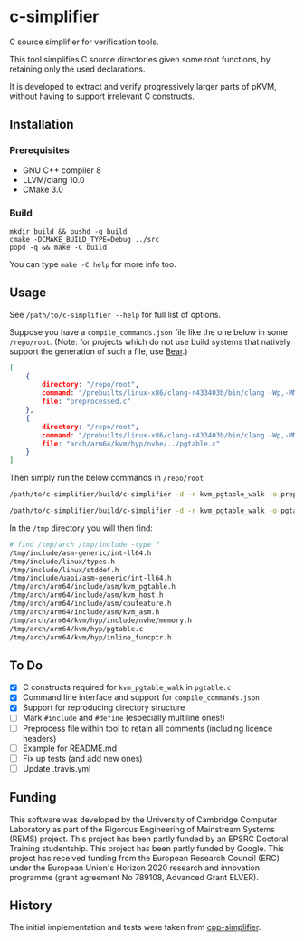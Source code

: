 <!--                                                                                  -->
<!--  The following parts of C-simplifier contain new code released under the         -->
<!--  BSD 2-Clause License:                                                           -->
<!--  * `src/debug.hpp`                                                               -->
<!--                                                                                  -->
<!--  Copyright (c) 2022 Dhruv Makwana                                                -->
<!--  All rights reserved.                                                            -->
<!--                                                                                  -->
<!--  This software was developed by the University of Cambridge Computer             -->
<!--  Laboratory as part of the Rigorous Engineering of Mainstream Systems            -->
<!--  (REMS) project. This project has been partly funded by an EPSRC                 -->
<!--  Doctoral Training studentship. This project has been partly funded by           -->
<!--  Google. This project has received funding from the European Research            -->
<!--  Council (ERC) under the European Union's Horizon 2020 research and              -->
<!--  innovation programme (grant agreement No 789108, Advanced Grant                 -->
<!--  ELVER).                                                                         -->
<!--                                                                                  -->
<!--  BSD 2-Clause License                                                            -->
<!--                                                                                  -->
<!--  Redistribution and use in source and binary forms, with or without              -->
<!--  modification, are permitted provided that the following conditions              -->
<!--  are met:                                                                        -->
<!--  1. Redistributions of source code must retain the above copyright               -->
<!--     notice, this list of conditions and the following disclaimer.                -->
<!--  2. Redistributions in binary form must reproduce the above copyright            -->
<!--     notice, this list of conditions and the following disclaimer in              -->
<!--     the documentation and/or other materials provided with the                   -->
<!--     distribution.                                                                -->
<!--                                                                                  -->
<!--  THIS SOFTWARE IS PROVIDED BY THE AUTHOR AND CONTRIBUTORS ``AS IS''              -->
<!--  AND ANY EXPRESS OR IMPLIED WARRANTIES, INCLUDING, BUT NOT LIMITED               -->
<!--  TO, THE IMPLIED WARRANTIES OF MERCHANTABILITY AND FITNESS FOR A                 -->
<!--  PARTICULAR PURPOSE ARE DISCLAIMED.  IN NO EVENT SHALL THE AUTHOR OR             -->
<!--  CONTRIBUTORS BE LIABLE FOR ANY DIRECT, INDIRECT, INCIDENTAL,                    -->
<!--  SPECIAL, EXEMPLARY, OR CONSEQUENTIAL DAMAGES (INCLUDING, BUT NOT                -->
<!--  LIMITED TO, PROCUREMENT OF SUBSTITUTE GOODS OR SERVICES; LOSS OF                -->
<!--  USE, DATA, OR PROFITS; OR BUSINESS INTERRUPTION) HOWEVER CAUSED AND             -->
<!--  ON ANY THEORY OF LIABILITY, WHETHER IN CONTRACT, STRICT LIABILITY,              -->
<!--  OR TORT (INCLUDING NEGLIGENCE OR OTHERWISE) ARISING IN ANY WAY OUT              -->
<!--  OF THE USE OF THIS SOFTWARE, EVEN IF ADVISED OF THE POSSIBILITY OF              -->
<!--  SUCH DAMAGE.                                                                    -->
<!--                                                                                  -->
<!--  All other parts involve adapted code, with the new code subject to the          -->
<!--  above BSD 2-Clause licence and the original code subject to its MIT             -->
<!--  licence.                                                                        -->
<!--                                                                                  -->
<!--  The MIT License (MIT)                                                           -->
<!--                                                                                  -->
<!--  Copyright (c) 2016 Takaaki Hiragushi                                            -->
<!--                                                                                  -->
<!--  Permission is hereby granted, free of charge, to any person obtaining a copy    -->
<!--  of this software and associated documentation files (the "Software"), to deal   -->
<!--  in the Software without restriction, including without limitation the rights    -->
<!--  to use, copy, modify, merge, publish, distribute, sublicense, and/or sell       -->
<!--  copies of the Software, and to permit persons to whom the Software is           -->
<!--  furnished to do so, subject to the following conditions:                        -->
<!--                                                                                  -->
<!--  The above copyright notice and this permission notice shall be included in all  -->
<!--  copies or substantial portions of the Software.                                 -->
<!--                                                                                  -->
<!--  THE SOFTWARE IS PROVIDED "AS IS", WITHOUT WARRANTY OF ANY KIND, EXPRESS OR      -->
<!--  IMPLIED, INCLUDING BUT NOT LIMITED TO THE WARRANTIES OF MERCHANTABILITY,        -->
<!--  FITNESS FOR A PARTICULAR PURPOSE AND NONINFRINGEMENT. IN NO EVENT SHALL THE     -->
<!--  AUTHORS OR COPYRIGHT HOLDERS BE LIABLE FOR ANY CLAIM, DAMAGES OR OTHER          -->
<!--  LIABILITY, WHETHER IN AN ACTION OF CONTRACT, TORT OR OTHERWISE, ARISING FROM,   -->
<!--  OUT OF OR IN CONNECTION WITH THE SOFTWARE OR THE USE OR OTHER DEALINGS IN THE   -->
<!--  SOFTWARE.                                                                       -->
<!--                                                                                  -->

c-simplifier
====

C source simplifier for verification tools.

This tool simplifies C source directories given some root functions,
by retaining only the used declarations.

It is developed to extract and verify progressively larger parts of
pKVM, without having to support irrelevant C constructs.

## Installation

### Prerequisites
- GNU C++ compiler 8
- LLVM/clang 10.0
- CMake 3.0

### Build

```
mkdir build && pushd -q build
cmake -DCMAKE_BUILD_TYPE=Debug ../src
popd -q && make -C build
```

You can type `make -C help` for more info too.

## Usage

See `/path/to/c-simplifier --help` for full list of options.

Suppose you have a `compile_commands.json` file like the one below in some `/repo/root`.
(Note: for projects which do not use build systems that natively support the generation
of such a file, use [Bear](https://github.com/rizsotto/Bear/).)

```json
[
    {
        directory: "/repo/root",
        command: "/prebuilts/linux-x86/clang-r433403b/bin/clang -Wp,-MMD,arch/arm64/kvm/hyp/nvhe/../.pgtable.nvhe.o.d  -nostdinc -isystem /prebuilts/linux-x86/clang-r433403b/lib64/clang/13.0.3/include -I./arch/arm64/include -I./arch/arm64/include/generated  -I./include -I./arch/arm64/include/uapi -I./arch/arm64/include/generated/uapi -I./include/uapi -I./include/generated/uapi -include ./include/linux/kconfig.h -include ./include/linux/compiler_types.h -D__KERNEL__ -mlittle-endian -DKASAN_SHADOW_SCALE_SHIFT= -Qunused-arguments -fmacro-prefix-map=./= -Wall -Wundef -Werror=strict-prototypes -Wno-trigraphs -fno-strict-aliasing -fno-common -fshort-wchar -fno-PIE -Werror=implicit-function-declaration -Werror=implicit-int -Werror=return-type -Wno-format-security -std=gnu89 --target=aarch64-linux-gnu -integrated-as -Werror=unknown-warning-option -mgeneral-regs-only -DCONFIG_CC_HAS_K_CONSTRAINT=1 -Wno-psabi -fno-asynchronous-unwind-tables -fno-unwind-tables -mbranch-protection=pac-ret+leaf+bti -Wa,-march=armv8.5-a -DARM64_ASM_ARCH='\"armv8.5-a\"' -DKASAN_SHADOW_SCALE_SHIFT= -fno-delete-null-pointer-checks -Wno-frame-address -Wno-address-of-packed-member -O2 -Wframe-larger-than=2048 -fstack-protector-strong -Wno-format-invalid-specifier -Wno-gnu -mno-global-merge -Wno-unused-but-set-variable -Wno-unused-const-variable -fno-omit-frame-pointer -fno-optimize-sibling-calls -g -Wdeclaration-after-statement -Wvla -Wno-pointer-sign -Wno-array-bounds -fno-strict-overflow -fno-stack-check -Werror=date-time -Werror=incompatible-pointer-types -Wno-initializer-overrides -Wno-format -Wno-sign-compare -Wno-format-zero-length -Wno-pointer-to-enum-cast -Wno-tautological-constant-out-of-range-compare -mstack-protector-guard=sysreg -mstack-protector-guard-reg=sp_el0 -mstack-protector-guard-offset=1272 -I./arch/arm64/kvm/hyp/include -fno-stack-protector -DDISABLE_BRANCH_PROFILING -D__KVM_NVHE_HYPERVISOR__ -D__DISABLE_EXPORTS -D__DISABLE_TRACE_MMIO__    -DKBUILD_MODFILE='\"arch/arm64/kvm/hyp/nvhe/pgtable.nvhe\"' -DKBUILD_BASENAME='\"pgtable.nvhe\"' -DKBUILD_MODNAME='\"pgtable.nvhe\"' -D__KBUILD_MODNAME=kmod_pgtable.nvhe -c -o arch/arm64/kvm/hyp/nvhe/../pgtable.nvhe.o -x cpp-output preprocessed.c",
        file: "preprocessed.c"
    },
    {
        directory: "/repo/root",
        command: "/prebuilts/linux-x86/clang-r433403b/bin/clang -Wp,-MMD,arch/arm64/kvm/hyp/nvhe/../.pgtable.nvhe.o.d  -nostdinc -isystem /prebuilts/linux-x86/clang-r433403b/lib64/clang/13.0.3/include -I./arch/arm64/include -I./arch/arm64/include/generated  -I./include -I./arch/arm64/include/uapi -I./arch/arm64/include/generated/uapi -I./include/uapi -I./include/generated/uapi -include ./include/linux/kconfig.h -include ./include/linux/compiler_types.h -D__KERNEL__ -mlittle-endian -DKASAN_SHADOW_SCALE_SHIFT= -Qunused-arguments -fmacro-prefix-map=./= -Wall -Wundef -Werror=strict-prototypes -Wno-trigraphs -fno-strict-aliasing -fno-common -fshort-wchar -fno-PIE -Werror=implicit-function-declaration -Werror=implicit-int -Werror=return-type -Wno-format-security -std=gnu89 --target=aarch64-linux-gnu -integrated-as -Werror=unknown-warning-option -mgeneral-regs-only -DCONFIG_CC_HAS_K_CONSTRAINT=1 -Wno-psabi -fno-asynchronous-unwind-tables -fno-unwind-tables -mbranch-protection=pac-ret+leaf+bti -Wa,-march=armv8.5-a -DARM64_ASM_ARCH='\"armv8.5-a\"' -DKASAN_SHADOW_SCALE_SHIFT= -fno-delete-null-pointer-checks -Wno-frame-address -Wno-address-of-packed-member -O2 -Wframe-larger-than=2048 -fstack-protector-strong -Wno-format-invalid-specifier -Wno-gnu -mno-global-merge -Wno-unused-but-set-variable -Wno-unused-const-variable -fno-omit-frame-pointer -fno-optimize-sibling-calls -g -Wdeclaration-after-statement -Wvla -Wno-pointer-sign -Wno-array-bounds -fno-strict-overflow -fno-stack-check -Werror=date-time -Werror=incompatible-pointer-types -Wno-initializer-overrides -Wno-format -Wno-sign-compare -Wno-format-zero-length -Wno-pointer-to-enum-cast -Wno-tautological-constant-out-of-range-compare -mstack-protector-guard=sysreg -mstack-protector-guard-reg=sp_el0 -mstack-protector-guard-offset=1272 -I./arch/arm64/kvm/hyp/include -fno-stack-protector -DDISABLE_BRANCH_PROFILING -D__KVM_NVHE_HYPERVISOR__ -D__DISABLE_EXPORTS -D__DISABLE_TRACE_MMIO__    -DKBUILD_MODFILE='\"arch/arm64/kvm/hyp/nvhe/pgtable.nvhe\"' -DKBUILD_BASENAME='\"pgtable.nvhe\"' -DKBUILD_MODNAME='\"pgtable.nvhe\"' -D__KBUILD_MODNAME=kmod_pgtable.nvhe -c -o arch/arm64/kvm/hyp/nvhe/../pgtable.nvhe.o arch/arm64/kvm/hyp/nvhe/../pgtable.c",
        file: "arch/arm64/kvm/hyp/nvhe/../pgtable.c"
    }
]
```

Then simply run the below commands in `/repo/root`

```sh
/path/to/c-simplifier/build/c-simplifier -d -r kvm_pgtable_walk -o preprocessed.cutdown.c preprocessed.c  --extra-arg=-Wno-unused-value --extra-arg=-Wno-misleading-indentation 2> preprocessed.cutdown.log
```

```sh
/path/to/c-simplifier/build/c-simplifier -d -r kvm_pgtable_walk -o pgtable.cutdown.c arch/arm64/kvm/hyp/nvhe/../pgtable.c  --extra-arg=-Wno-unused-value --extra-arg=-Wno-misleading-indentation 2> pgtable.cutdown.log
```

In the `/tmp` directory you will then find:

```sh
# find /tmp/arch /tmp/include -type f
/tmp/include/asm-generic/int-ll64.h
/tmp/include/linux/types.h
/tmp/include/linux/stddef.h
/tmp/include/uapi/asm-generic/int-ll64.h
/tmp/arch/arm64/include/asm/kvm_pgtable.h
/tmp/arch/arm64/include/asm/kvm_host.h
/tmp/arch/arm64/include/asm/cpufeature.h
/tmp/arch/arm64/include/asm/kvm_asm.h
/tmp/arch/arm64/kvm/hyp/include/nvhe/memory.h
/tmp/arch/arm64/kvm/hyp/pgtable.c
/tmp/arch/arm64/kvm/hyp/inline_funcptr.h
```

## To Do

- [x] C constructs required for `kvm_pgtable_walk` in `pgtable.c`
- [x] Command line interface and support for `compile_commands.json`
- [x] Support for reproducing directory structure
- [ ] Mark `#include` and `#define` (especially multiline ones!)
- [ ] Preprocess file within tool to retain all comments (including licence headers)
- [ ] Example for README.md
- [ ] Fix up tests (and add new ones)
- [ ] Update .travis.yml

## Funding

This software was developed by the University of Cambridge Computer
Laboratory as part of the Rigorous Engineering of Mainstream Systems
(REMS) project. This project has been partly funded by an EPSRC
Doctoral Training studentship. This project has been partly funded by
Google. This project has received funding from the European Research
Council (ERC) under the European Union's Horizon 2020 research and
innovation programme (grant agreement No 789108, Advanced Grant
ELVER).

## History

The initial implementation and tests
were taken from [cpp-simplifier](https://github.com/logicmachine/cpp-simplifier/).

